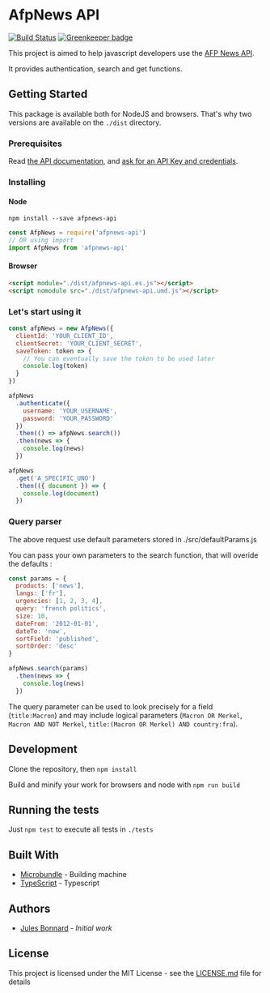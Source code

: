 # AfpNews API

[![Build Status](https://travis-ci.org/julesbonnard/afpnews-api.svg?branch=master)](https://travis-ci.org/julesbonnard/afpnews-api) [![Greenkeeper badge](https://badges.greenkeeper.io/julesbonnard/afpnews-api.svg)](https://greenkeeper.io/)

This project is aimed to help javascript developers use the [AFP News API](https://api.afp.com/).

It provides authentication, search and get functions.

## Getting Started

This package is available both for NodeJS and browsers. That's why two versions are available on the `./dist` directory.

### Prerequisites

Read [the API documentation](https://api.afp.com/), and [ask for an API Key and credentials](https://developers.afp.com).

### Installing

#### Node

`npm install --save afpnews-api`

```js
const AfpNews = require('afpnews-api')
// OR using import
import AfpNews from 'afpnews-api'
```

#### Browser

```html
<script module="./dist/afpnews-api.es.js"></script>
<script nomodule src="./dist/afpnews-api.umd.js"></script>
```

### Let's start using it

```js
const afpNews = new AfpNews({
  clientId: 'YOUR_CLIENT_ID',
  clientSecret: 'YOUR_CLIENT_SECRET',
  saveToken: token => {
    // You can eventually save the token to be used later
    console.log(token)
  }
})

afpNews
  .authenticate({
    username: 'YOUR_USERNAME',
    password: 'YOUR_PASSWORD'
  })
  .then(() => afpNews.search())
  .then(news => {
    console.log(news)
  })

afpNews
  .get('A_SPECIFIC_UNO')
  .then(({ document }) => {
    console.log(document)
  })
```

### Query parser

The above request use default parameters stored in ./src/defaultParams.js

You can pass your own parameters to the search function, that will overide the defaults : 

```js
const params = {
  products: ['news'],
  langs: ['fr'],
  urgencies: [1, 2, 3, 4],
  query: 'french politics',
  size: 10,
  dateFrom: '2012-01-01',
  dateTo: 'now',
  sortField: 'published',
  sortOrder: 'desc'
}

afpNews.search(params)
  .then(news => {
    console.log(news)
  })
```

The query parameter can be used to look precisely for a field (`title:Macron`) and may include logical parameters (`Macron OR Merkel`, `Macron AND NOT Merkel`, `title:(Macron OR Merkel) AND country:fra`).

## Development

Clone the repository, then `npm install`

Build and minify your work for browsers and node with `npm run build`

## Running the tests

Just `npm test` to execute all tests in `./tests`

## Built With

* [Microbundle](https://www.npmjs.com/package/microbundle) - Building machine
* [TypeScript](https://www.typescriptlang.org/) - Typescript

## Authors

* [Jules Bonnard](https://github.com/julesbonnard) - *Initial work*

## License

This project is licensed under the MIT License - see the [LICENSE.md](LICENSE.md) file for details
